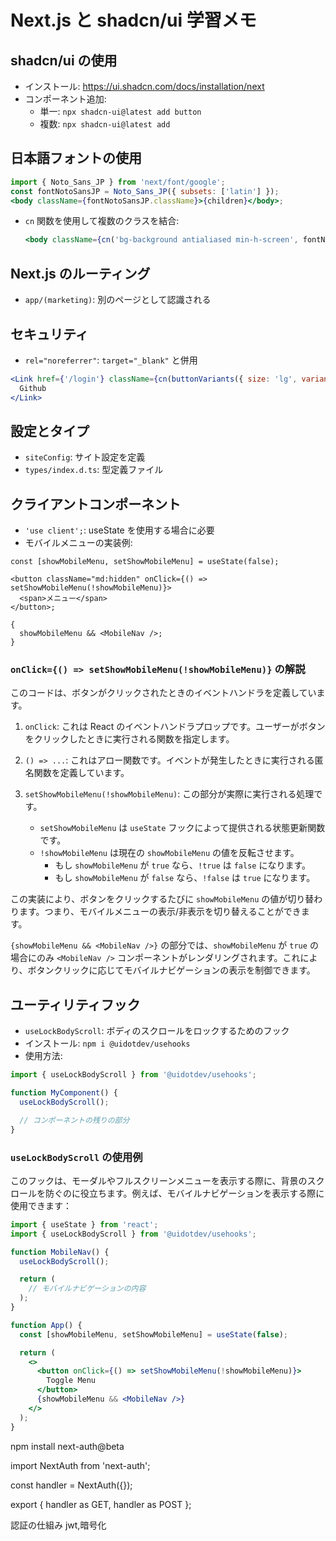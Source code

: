 # Next.js と shadcn/ui 学習メモ

## shadcn/ui の使用

- インストール: https://ui.shadcn.com/docs/installation/next
- コンポーネント追加:
  - 単一: `npx shadcn-ui@latest add button`
  - 複数: `npx shadcn-ui@latest add`

## 日本語フォントの使用

```jsx
import { Noto_Sans_JP } from 'next/font/google';
const fontNotoSansJP = Noto_Sans_JP({ subsets: ['latin'] });
<body className={fontNotoSansJP.className}>{children}</body>;
```

- `cn` 関数を使用して複数のクラスを結合:
  ```jsx
  <body className={cn('bg-background antialiased min-h-screen', fontNotoSansJP.className)}>{children}</body>
  ```

## Next.js のルーティング

- `app/(marketing)`: 別のページとして認識される

## セキュリティ

- `rel="noreferrer"`: `target="_blank"` と併用

```jsx
<Link href={'/login'} className={cn(buttonVariants({ size: 'lg', variant: 'outline' }))} target="_blank" rel="noreferrer">
  Github
</Link>
```

## 設定とタイプ

- `siteConfig`: サイト設定を定義
- `types/index.d.ts`: 型定義ファイル

## クライアントコンポーネント

- `'use client';`: useState を使用する場合に必要
- モバイルメニューの実装例:

```tsx
const [showMobileMenu, setShowMobileMenu] = useState(false);

<button className="md:hidden" onClick={() => setShowMobileMenu(!showMobileMenu)}>
  <span>メニュー</span>
</button>;

{
  showMobileMenu && <MobileNav />;
}
```

### `onClick={() => setShowMobileMenu(!showMobileMenu)}` の解説

このコードは、ボタンがクリックされたときのイベントハンドラを定義しています。

1. `onClick`: これは React のイベントハンドラプロップです。ユーザーがボタンをクリックしたときに実行される関数を指定します。

2. `() => ...`: これはアロー関数です。イベントが発生したときに実行される匿名関数を定義しています。

3. `setShowMobileMenu(!showMobileMenu)`: この部分が実際に実行される処理です。
   - `setShowMobileMenu` は `useState` フックによって提供される状態更新関数です。
   - `!showMobileMenu` は現在の `showMobileMenu` の値を反転させます。
     - もし `showMobileMenu` が `true` なら、`!true` は `false` になります。
     - もし `showMobileMenu` が `false` なら、`!false` は `true` になります。

この実装により、ボタンをクリックするたびに `showMobileMenu` の値が切り替わります。つまり、モバイルメニューの表示/非表示を切り替えることができます。

`{showMobileMenu && <MobileNav />}` の部分では、`showMobileMenu` が `true` の場合にのみ `<MobileNav />` コンポーネントがレンダリングされます。これにより、ボタンクリックに応じてモバイルナビゲーションの表示を制御できます。

## ユーティリティフック

- `useLockBodyScroll`: ボディのスクロールをロックするためのフック
- インストール: `npm i @uidotdev/usehooks`
- 使用方法:

```jsx
import { useLockBodyScroll } from '@uidotdev/usehooks';

function MyComponent() {
  useLockBodyScroll();

  // コンポーネントの残りの部分
}
```

### `useLockBodyScroll` の使用例

このフックは、モーダルやフルスクリーンメニューを表示する際に、背景のスクロールを防ぐのに役立ちます。例えば、モバイルナビゲーションを表示する際に使用できます：

```jsx
import { useState } from 'react';
import { useLockBodyScroll } from '@uidotdev/usehooks';

function MobileNav() {
  useLockBodyScroll();

  return (
    // モバイルナビゲーションの内容
  );
}

function App() {
  const [showMobileMenu, setShowMobileMenu] = useState(false);

  return (
    <>
      <button onClick={() => setShowMobileMenu(!showMobileMenu)}>
        Toggle Menu
      </button>
      {showMobileMenu && <MobileNav />}
    </>
  );
}
```

npm install next-auth@beta

import NextAuth from 'next-auth';

const handler = NextAuth({});

export { handler as GET, handler as POST };

認証の仕組み jwt,暗号化
